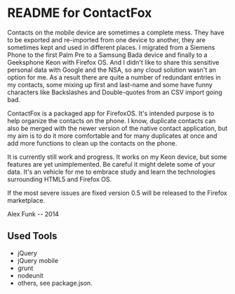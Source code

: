 ﻿# README for ContactFox 
Contacts on the mobile device are sometimes a complete mess. They have to be exported and re-imported from one device to another, they are sometimes kept and used in different places. I migrated from a Siemens Phone to the first Palm Pre to a Samsung Bada device and finally to a Geeksphone Keon with Firefox OS. And I didn't like to share this sensitive personal data with Google and the NSA, so any cloud solution wasn't an option for me. As a result there are quite a number of redundant entries in my contacts, some mixing up first and last-name and some have funny characters like Backslashes and Double-quotes from an CSV import going bad. 

ContactFox is a packaged app for FirefoxOS. It's intended purpose is to help organize the contacts on the phone. I know, duplicate contacts can also be merged with the newer version of the native contact application, but my aim is to do it more comfortable and for many duplicates at once and add more functions to clean up the contacts on the phone. 

It is currently still work and progress. It works on my Keon device, but some features are yet unimplemented. Be careful it might delete some of your data. It's an vehicle for me to embrace  study and learn the technologies surrounding HTML5 and Firefox OS. 

If the most severe issues are fixed version 0.5 will be released to the Firefox marketplace.

Alex Funk -- 2014

## Used Tools

* jQuery
* jQuery mobile
* grunt
* nodeunit
* others, see package.json.
